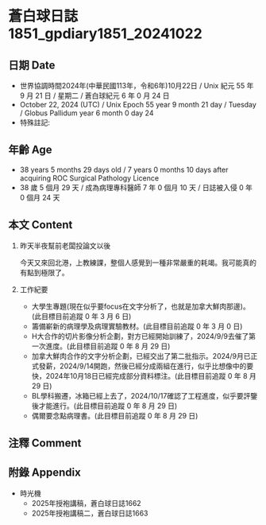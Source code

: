 [_metadata_:encoding]: - "utf-8"
[_metadata_:language]: - "zh-Hant-TW"
[_metadata_:fileformat]: - "markdown"
[_metadata_:MIME_type]: - "text/plain"
[_metadata_:markdown_version]: - "commonmark version 0.30"
[_metadata_:markdown_spec]: - "https://spec.commonmark.org/0.30/"

# 蒼白球日誌1851_gpdiary1851_20241022 #

## 日期 Date ##

* 世界協調時間2024年(中華民國113年，令和6年)10月22日 / Unix 紀元 55 年 9 月 21 日 / 星期二 / 蒼白球紀元 6 年 0 月 24 日
* October 22, 2024 (UTC) / Unix Epoch 55 year 9 month 21 day / Tuesday / Globus Pallidum year 6 month 0 day 24
* 特殊註記:

## 年齡 Age ##

* 38 years 5 months 29 days old / 7 years 0 months 10 days after acquiring ROC Surgical Pathology Licence
* 38 歲 5 個月 29 天 / 成為病理專科醫師 7 年 0 個月 10 天 / 日誌被入侵 0 年 0 個月 24 天

## 本文 Content ##

1. 昨天半夜幫前老闆投論文以後

    今天又來回北港，上教練課，整個人感覺到一種非常嚴重的耗竭。我可能真的有點到極限了。

2. 工作紀要

    - 大學生專題(現在似乎要focus在文字分析了，也就是加拿大鮮肉那邊)。(此目標目前追蹤 0 年 3 月 6 日)
    - 籌備嶄新的病理學及病理實驗教材。(此目標目前追蹤 0 年 3 月 0 日)
    - H大合作的切片影像分析企劃，對方已經開始訓練了，2024/9/9去催了第一次進度。(此目標目前追蹤 0 年 8 月 29 日)
    - 加拿大鮮肉合作的文字分析企劃，已經交出了第二批指示。2024/9月已正式發薪，2024/9/14開跑，然後已經分成兩組在進行，似乎比想像中的要快，2024年10月18日已經完成部分資料標注。(此目標目前追蹤 0 年 8 月 29 日)
    - BL學科搬遷，冰箱已經上去了，2024/10/17確認了工程進度，似乎要評鑒後才能進行。(此目標目前追蹤 0 年 8 月 29 日)
    - 偶爾要念點病理書。(此目標目前追蹤 0 年 8 月 29 日)

## 注釋 Comment ##


## 附錄 Appendix ##

* 時光機
    - 2025年授袍講稿，蒼白球日誌1662
    - 2025年授袍講稿二，蒼白球日誌1663
